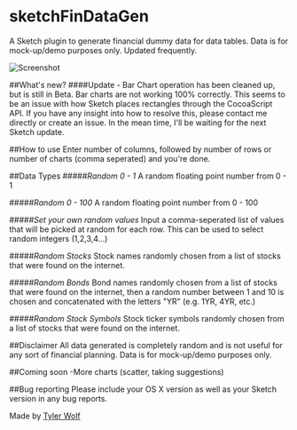 sketchFinDataGen
================

A Sketch plugin to generate financial dummy data for data tables. Data is for mock-up/demo purposes only. Updated frequently.

![Screenshot](/../screenshots/screenshots/screenshot_dashboard.png?raw=true)

##What's new?
####Update - Bar Chart operation has been cleaned up, but is still in Beta.
Bar charts are not working 100% correctly. This seems to be an issue with how Sketch places rectangles through the CocoaScript API. If you have any insight into how to resolve this, please contact me directly or create an issue. In the mean time, I'll be waiting for the next Sketch update.

##How to use
Enter number of columns, followed by number of rows or number of charts (comma seperated) and you're done.

##Data Types
#####*Random 0 - 1*
A random floating point number from 0 - 1

#####*Random 0 - 100*
A random floating point number from 0 - 100

#####*Set your own random values*
Input a comma-seperated list of values that will be picked at random for each row. This can be used to select random integers (1,2,3,4...)

#####*Random Stocks*
Stock names randomly chosen from a list of stocks that were found on the internet.

#####*Random Bonds*
Bond names randomly chosen from a list of stocks that were found on the internet, then a random number between 1 and 10 is chosen and concatenated with the letters "YR" (e.g. 1YR, 4YR, etc.)

#####*Random Stock Symbols*
Stock ticker symbols randomly chosen from a list of stocks that were found on the internet.

##Disclaimer
All data generated is completely random and is not useful for any sort of financial planning. Data is for mock-up/demo purposes only.

##Coming soon
-More charts (scatter, taking suggestions)

##Bug reporting
Please include your OS X version as well as your Sketch version in any bug reports.

Made by [Tyler Wolf](http://www.tylernwolf.com)
